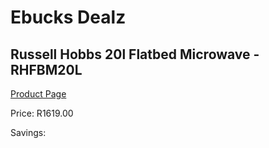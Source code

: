 
# Ebucks Dealz
## Russell Hobbs 20l Flatbed Microwave - RHFBM20L
[Product Page](https://www.ebucks.com/web/shop/productSelected.do?prodId=1228782689&catId=1233560448)

Price: R1619.00

Savings: 


	